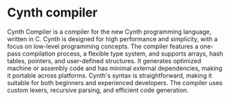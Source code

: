 # Cynth compiler

Cynth Compiler is a compiler for the new Cynth programming language, written in C. Cynth is designed for high performance and simplicity, with a focus on low-level programming concepts. The compiler features a one-pass compilation process, a flexible type system, and supports arrays, hash tables, pointers, and user-defined structures. It generates optimized machine or assembly code and has minimal external dependencies, making it portable across platforms. Cynth's syntax is straightforward, making it suitable for both beginners and experienced developers. The compiler uses custom lexers, recursive parsing, and efficient code generation.

